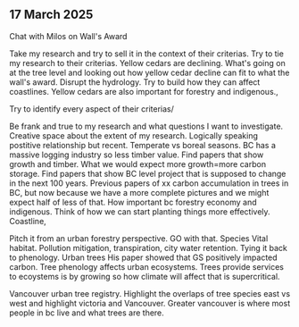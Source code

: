 ## 17 March 2025
Chat with Milos on Wall's Award

Take my research and try to sell it in the context of their criterias. Try to tie my research to their criterias. 
Yellow cedars are declining. What's going on at the tree level and looking out how yellow cedar decline can fit to what the wall's award. Disrupt the hydrology. Try to build how they can affect coastlines. 
Yellow cedars are also important for forestry and indigenous.,

Try to identify every aspect of their criterias/

Be frank and true to my research and what questions I want to investigate. Creative space about the extent of my research. Logically speaking postitive relationship but recent. Temperate vs boreal seasons. BC has a massive logging industry so less timber value. Find papers that show growth and timber. What we would expect more growth=more carbon storage. Find papers that show BC level project that is supposed to change in the next 100 years. Previous papers of xx carbon accumulation in trees in BC, but now because we have a more complete pictures and we might expect half of less of that. How important bc forestry economy and indigenous. 
Think of how we can start planting things more effectively. Coastline, 

Pitch it from an urban forestry perspective. GO with that. Species Vital habitat. Pollution mitigation, transpiration, city water retention. Tying it back to phenology.
Urban trees
His paper showed that GS positively impacted carbon. Tree phenology affects urban ecosystems.
Trees provide services to ecoystems is by growing so how climate will affect that is supercritical. 

Vancouver urban tree registry. Highlight the overlaps of tree species east vs west and highlight victoria and Vancouver. Greater vancouver is where most people in bc live and what trees are there. 